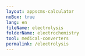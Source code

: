 ```yaml
---
layout: appscms-calculator
noBox: true
lang: en
fileName: electrolysis
folderName: electrochemistry
tool: medical-converters
permalink: /electrolysis
---
```

